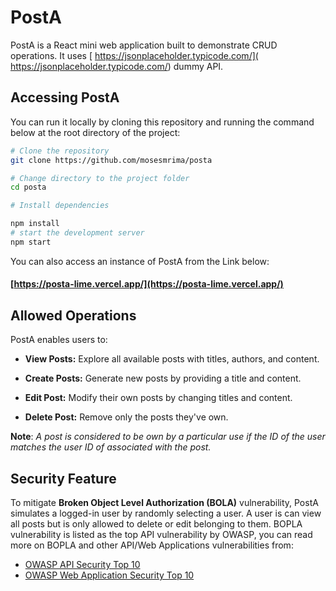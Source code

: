 # PostA

PostA is a React mini web application built to demonstrate CRUD operations.
It uses [ https://jsonplaceholder.typicode.com/]( https://jsonplaceholder.typicode.com/)
dummy API.

## Accessing PostA

You can run it locally by cloning this repository and running the command below at the root directory of the project:

```bash
# Clone the repository
git clone https://github.com/mosesmrima/posta

# Change directory to the project folder
cd posta

# Install dependencies

npm install
# start the development server
npm start
```


You can also access an instance of PostA from the Link below:
 
#### [https://posta-lime.vercel.app/](https://posta-lime.vercel.app/)


## Allowed Operations
PostA enables users to:

- **View Posts:** Explore all available posts with titles, authors, and content.

- **Create Posts:** Generate new posts by providing a title and content.

- **Edit Post:** Modify their own posts by changing titles and content.

- **Delete Post:** Remove only the posts they've own.

**Note**: *A post is considered to be own by a particular use if the ID of
the user matches the user ID of associated with the post.*


## Security Feature
To mitigate **Broken Object Level Authorization (BOLA)** vulnerability, PostA simulates a logged-in user
by randomly selecting a user. A user is can view all posts but is only allowed 
to delete or edit belonging to them.
BOPLA vulnerability is listed as the top API vulnerability by OWASP, you can read more
on BOPLA and other API/Web Applications vulnerabilities from:

- [OWASP API Security Top 10](https://owasp.org/API-Security/editions/2023/en/0x00-header/)
- [OWASP Web Application Security Top 10](https://owasp.org/www-project-top-ten/)